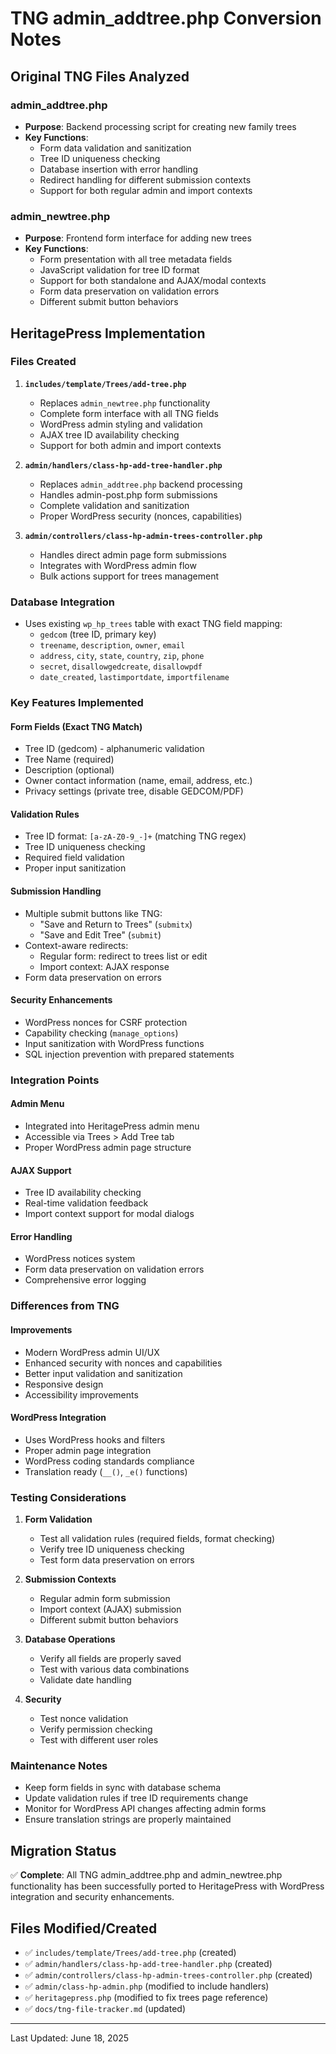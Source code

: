 # TNG admin_addtree.php Conversion Notes

## Original TNG Files Analyzed

### admin_addtree.php

- **Purpose**: Backend processing script for creating new family trees
- **Key Functions**:
  - Form data validation and sanitization
  - Tree ID uniqueness checking
  - Database insertion with error handling
  - Redirect handling for different submission contexts
  - Support for both regular admin and import contexts

### admin_newtree.php

- **Purpose**: Frontend form interface for adding new trees
- **Key Functions**:
  - Form presentation with all tree metadata fields
  - JavaScript validation for tree ID format
  - Support for both standalone and AJAX/modal contexts
  - Form data preservation on validation errors
  - Different submit button behaviors

## HeritagePress Implementation

### Files Created

1. **`includes/template/Trees/add-tree.php`**

   - Replaces `admin_newtree.php` functionality
   - Complete form interface with all TNG fields
   - WordPress admin styling and validation
   - AJAX tree ID availability checking
   - Support for both admin and import contexts

2. **`admin/handlers/class-hp-add-tree-handler.php`**

   - Replaces `admin_addtree.php` backend processing
   - Handles admin-post.php form submissions
   - Complete validation and sanitization
   - Proper WordPress security (nonces, capabilities)

3. **`admin/controllers/class-hp-admin-trees-controller.php`**
   - Handles direct admin page form submissions
   - Integrates with WordPress admin flow
   - Bulk actions support for trees management

### Database Integration

- Uses existing `wp_hp_trees` table with exact TNG field mapping:
  - `gedcom` (tree ID, primary key)
  - `treename`, `description`, `owner`, `email`
  - `address`, `city`, `state`, `country`, `zip`, `phone`
  - `secret`, `disallowgedcreate`, `disallowpdf`
  - `date_created`, `lastimportdate`, `importfilename`

### Key Features Implemented

#### Form Fields (Exact TNG Match)

- Tree ID (gedcom) - alphanumeric validation
- Tree Name (required)
- Description (optional)
- Owner contact information (name, email, address, etc.)
- Privacy settings (private tree, disable GEDCOM/PDF)

#### Validation Rules

- Tree ID format: `[a-zA-Z0-9_-]+` (matching TNG regex)
- Tree ID uniqueness checking
- Required field validation
- Proper input sanitization

#### Submission Handling

- Multiple submit buttons like TNG:
  - "Save and Return to Trees" (`submitx`)
  - "Save and Edit Tree" (`submit`)
- Context-aware redirects:
  - Regular form: redirect to trees list or edit
  - Import context: AJAX response
- Form data preservation on errors

#### Security Enhancements

- WordPress nonces for CSRF protection
- Capability checking (`manage_options`)
- Input sanitization with WordPress functions
- SQL injection prevention with prepared statements

### Integration Points

#### Admin Menu

- Integrated into HeritagePress admin menu
- Accessible via Trees > Add Tree tab
- Proper WordPress admin page structure

#### AJAX Support

- Tree ID availability checking
- Real-time validation feedback
- Import context support for modal dialogs

#### Error Handling

- WordPress notices system
- Form data preservation on validation errors
- Comprehensive error logging

### Differences from TNG

#### Improvements

- Modern WordPress admin UI/UX
- Enhanced security with nonces and capabilities
- Better input validation and sanitization
- Responsive design
- Accessibility improvements

#### WordPress Integration

- Uses WordPress hooks and filters
- Proper admin page integration
- WordPress coding standards compliance
- Translation ready (`__()`, `_e()` functions)

### Testing Considerations

1. **Form Validation**

   - Test all validation rules (required fields, format checking)
   - Verify tree ID uniqueness checking
   - Test form data preservation on errors

2. **Submission Contexts**

   - Regular admin form submission
   - Import context (AJAX) submission
   - Different submit button behaviors

3. **Database Operations**

   - Verify all fields are properly saved
   - Test with various data combinations
   - Validate date handling

4. **Security**
   - Test nonce validation
   - Verify permission checking
   - Test with different user roles

### Maintenance Notes

- Keep form fields in sync with database schema
- Update validation rules if tree ID requirements change
- Monitor for WordPress API changes affecting admin forms
- Ensure translation strings are properly maintained

## Migration Status

✅ **Complete**: All TNG admin_addtree.php and admin_newtree.php functionality has been successfully ported to HeritagePress with WordPress integration and security enhancements.

## Files Modified/Created

- ✅ `includes/template/Trees/add-tree.php` (created)
- ✅ `admin/handlers/class-hp-add-tree-handler.php` (created)
- ✅ `admin/controllers/class-hp-admin-trees-controller.php` (created)
- ✅ `admin/class-hp-admin.php` (modified to include handlers)
- ✅ `heritagepress.php` (modified to fix trees page reference)
- ✅ `docs/tng-file-tracker.md` (updated)

---

Last Updated: June 18, 2025
